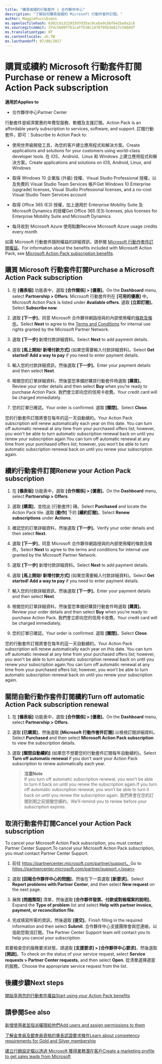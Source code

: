 ```yaml
---
title: "購買或續約行動套件 | 合作夥伴中心"
description: "了解如何購買或續約 Microsoft 行動作套件訂閱。"
author: MaggiePucciEvans
ms.openlocfilehash: 6302cb1322933d7d35ac9ceba9cbbf642ba8a2c6
ms.sourcegitcommit: 37dc5b09f7b1caf7538c1478795b3e617c586ddf
ms.translationtype: HT
ms.contentlocale: zh-TW
ms.lasthandoff: 07/08/2017
---
```

# <a name="purchase-or-renew-a-microsoft-action-pack-subscription"></a><span data-ttu-id="02355-103">購買或續約 Microsoft 行動套件訂閱</span><span class="sxs-lookup"><span data-stu-id="02355-103">Purchase or renew a Microsoft Action Pack subscription</span></span>

**<span data-ttu-id="02355-104">適用於</span><span class="sxs-lookup"><span data-stu-id="02355-104">Applies to</span></span>**

-  <span data-ttu-id="02355-105">合作夥伴中心</span><span class="sxs-lookup"><span data-stu-id="02355-105">Partner Center</span></span>


<span data-ttu-id="02355-106">行動套件是經濟實惠的年費型服務、軟體及支援訂閱。</span><span class="sxs-lookup"><span data-stu-id="02355-106">Action Pack is an affordable yearly subscription to services, software, and support.</span></span> <span data-ttu-id="02355-107">訂閱行動套件，即可：</span><span class="sxs-lookup"><span data-stu-id="02355-107">Subscribe to Action Pack to:</span></span>

- <span data-ttu-id="02355-108">使用世界級開發工具，為您的客戶建立應用程式和解決方案。</span><span class="sxs-lookup"><span data-stu-id="02355-108">Create applications and solutions for your customers using world-class developer tools.</span></span> <span data-ttu-id="02355-109">在 iOS、Android、Linux 和 Windows 上建立應用程式和解決方案。</span><span class="sxs-lookup"><span data-stu-id="02355-109">Create applications and solutions on iOS, Android, Linux, and Windows</span></span> 

- <span data-ttu-id="02355-110">取得 Windows 10 企業版 (升級) 授權、Visual Studio Professional 授權，以及免費的 Visual Studio Team Services 帳戶</span><span class="sxs-lookup"><span data-stu-id="02355-110">Get Windows 10 Enterprise (upgrade) licenses, Visual Studio Professional licenses, and a no-cost Visual Studio Team Services account</span></span> 

- <span data-ttu-id="02355-111">取得 Office 365 (E3) 授權，加上適用於 Enterprise Mobility Suite 及 Microsoft Dynamics 的授權</span><span class="sxs-lookup"><span data-stu-id="02355-111">Get Office 365 (E3) licenses, plus licenses for Enterprise Mobility Suite and Microsoft Dynamics</span></span> 

- <span data-ttu-id="02355-112">每月收到 Microsoft Azure 使用點數</span><span class="sxs-lookup"><span data-stu-id="02355-112">Receive Microsoft Azure usage credits every month</span></span>

<span data-ttu-id="02355-113">如需 Microsoft 行動套件隨附權益的詳細資訊，請參閱 [Microsoft 行動作套件訂閱權益](mpn-action-pack-subscription-benefits.md)。</span><span class="sxs-lookup"><span data-stu-id="02355-113">For information about the benefits included with Microsoft Action Pack, see [Microsoft Action Pack subscription benefits](mpn-action-pack-subscription-benefits.md).</span></span> 


## <a name="purchase-a-microsoft-action-pack-subscription"></a><span data-ttu-id="02355-114">購買 Microsoft 行動套件訂閱</span><span class="sxs-lookup"><span data-stu-id="02355-114">Purchase a Microsoft Action Pack subscription</span></span>

1. <span data-ttu-id="02355-115">在 **\[儀表板\]** 功能表中，選取 **\[合作關係\] > \[優惠\]**。</span><span class="sxs-lookup"><span data-stu-id="02355-115">On the **Dashboard** menu, select **Partnership > Offers**.</span></span> <span data-ttu-id="02355-116">Microsoft 行動套件列在 **\[可用的優惠\]** 中。</span><span class="sxs-lookup"><span data-stu-id="02355-116">Microsoft Action Pack is listed under **Available offers**.</span></span> <span data-ttu-id="02355-117">選取 **\[立即訂閱\]**。</span><span class="sxs-lookup"><span data-stu-id="02355-117">Select **Subscribe now**.</span></span> 

2. <span data-ttu-id="02355-118">選取 **\[下一步\]**，同意 Microsoft 合作夥伴網路授與的內部使用權的[條款及條件](https://go.microsoft.com/fwlink/?linkid=842232)。</span><span class="sxs-lookup"><span data-stu-id="02355-118">Select **Next** to agree to the [Terms and Conditions](https://go.microsoft.com/fwlink/?linkid=842232) for internal use rights granted by the Microsoft Partner Network.</span></span>  

3. <span data-ttu-id="02355-119">選取 **\[下一步\]** 新增付款詳細資料。</span><span class="sxs-lookup"><span data-stu-id="02355-119">Select **Next** to add payment details.</span></span> 

4. <span data-ttu-id="02355-120">選取 **\[馬上開始! 新增付款方式\]** (如果您需要輸入付款詳細資料)。</span><span class="sxs-lookup"><span data-stu-id="02355-120">Select **Get started! Add a way to pay** if you need to enter payment details.</span></span> 

5. <span data-ttu-id="02355-121">輸入您的付款詳細資訊，然後選取 **\[下一步\]**。</span><span class="sxs-lookup"><span data-stu-id="02355-121">Enter your payment details and then select **Next**.</span></span>

6. <span data-ttu-id="02355-122">檢閱您的訂單詳細資料，然後當您準備好購買行動套件時選取 **\[購買\]**。</span><span class="sxs-lookup"><span data-stu-id="02355-122">Review your order details and then select **Buy** when you’re ready to purchase Action Pack.</span></span> <span data-ttu-id="02355-123">我們會立即向您的信用卡收費。</span><span class="sxs-lookup"><span data-stu-id="02355-123">Your credit card will be charged immediately.</span></span>

7. <span data-ttu-id="02355-124">您的訂單已確認。</span><span class="sxs-lookup"><span data-stu-id="02355-124">Your order is confirmed.</span></span> <span data-ttu-id="02355-125">選取 **\[關閉\]**。</span><span class="sxs-lookup"><span data-stu-id="02355-125">Select **Close**.</span></span>

<span data-ttu-id="02355-126">您的行動套件訂閱將會在每年的這一天自動續約。</span><span class="sxs-lookup"><span data-stu-id="02355-126">Your Action Pack subscription will renew automatically each year on this date.</span></span> <span data-ttu-id="02355-127">You can turn off automatic renewal at any time from your purchased offers list; however, you won't be able to turn automatic subscription renewal back on until you renew your subscription again.</span><span class="sxs-lookup"><span data-stu-id="02355-127">You can turn off automatic renewal at any time from your purchased offers list; however, you won't be able to turn automatic subscription renewal back on until you renew your subscription again.</span></span> 


## <a name="renew-your-action-pack-subscription"></a><span data-ttu-id="02355-128">續約行動套件訂閱</span><span class="sxs-lookup"><span data-stu-id="02355-128">Renew your Action Pack subscription</span></span>

1. <span data-ttu-id="02355-129">在 **\[儀表板\]** 功能表中，選取 **\[合作關係\] > \[優惠\]**。</span><span class="sxs-lookup"><span data-stu-id="02355-129">On the **Dashboard** menu, select **Partnership > Offers**.</span></span>  

2. <span data-ttu-id="02355-130">選取 **\[購買\]**，並找出 \[行動套件\] 磚。</span><span class="sxs-lookup"><span data-stu-id="02355-130">Select **Purchased** and locate the Action Pack tile.</span></span> <span data-ttu-id="02355-131">選取 **\[動作\]** 下的 **\[續約訂閱\]**。</span><span class="sxs-lookup"><span data-stu-id="02355-131">Select **Renew subscriptions** under **Actions**.</span></span>  

3. <span data-ttu-id="02355-132">確認您的訂單詳細資料，然後選取 **\[下一步\]**。</span><span class="sxs-lookup"><span data-stu-id="02355-132">Verify your order details and then select **Next**.</span></span>

4. <span data-ttu-id="02355-133">選取 **\[下一步\]**，同意 Microsoft 合作夥伴網路授與的內部使用權的條款及條件。</span><span class="sxs-lookup"><span data-stu-id="02355-133">Select **Next** to agree to the terms and conditions for internal use granted by the Microsoft Partner Network.</span></span>  

5. <span data-ttu-id="02355-134">選取 **\[下一步\]** 新增付款詳細資料。</span><span class="sxs-lookup"><span data-stu-id="02355-134">Select **Next** to add payment details.</span></span> 

6. <span data-ttu-id="02355-135">選取 **\[馬上開始! 新增付款方式\]** (如果您需要輸入付款詳細資料)。</span><span class="sxs-lookup"><span data-stu-id="02355-135">Select **Get started! Add a way to pay** if you need to enter payment details.</span></span> 

7. <span data-ttu-id="02355-136">輸入您的付款詳細資訊，然後選取 **\[下一步\]**。</span><span class="sxs-lookup"><span data-stu-id="02355-136">Enter your payment details and then select **Next**.</span></span>

8. <span data-ttu-id="02355-137">檢閱您的訂單詳細資料，然後當您準備好購買行動套件時選取 **\[購買\]**。</span><span class="sxs-lookup"><span data-stu-id="02355-137">Review your order details and then select **Buy** when you’re ready to purchase Action Pack.</span></span> <span data-ttu-id="02355-138">我們會立即向您的信用卡收費。</span><span class="sxs-lookup"><span data-stu-id="02355-138">Your credit card will be charged immediately.</span></span>

9. <span data-ttu-id="02355-139">您的訂單已確認。</span><span class="sxs-lookup"><span data-stu-id="02355-139">Your order is confirmed.</span></span> <span data-ttu-id="02355-140">選取 **\[關閉\]**。</span><span class="sxs-lookup"><span data-stu-id="02355-140">Select **Close**.</span></span>

<span data-ttu-id="02355-141">您的行動套件訂閱將會在每年的這一天自動續約。</span><span class="sxs-lookup"><span data-stu-id="02355-141">Your Action Pack subscription will renew automatically each year on this date.</span></span> <span data-ttu-id="02355-142">You can turn off automatic renewal at any time from your purchased offers list; however, you won't be able to turn automatic subscription renewal back on until you renew your subscription again.</span><span class="sxs-lookup"><span data-stu-id="02355-142">You can turn off automatic renewal at any time from your purchased offers list; however, you won't be able to turn automatic subscription renewal back on until you renew your subscription again.</span></span> 


## <a name="turn-off-automatic-action-pack-subscription-renewal"></a><span data-ttu-id="02355-143">關閉自動行動作套件訂閱續約</span><span class="sxs-lookup"><span data-stu-id="02355-143">Turn off automatic Action Pack subscription renewal</span></span>

1. <span data-ttu-id="02355-144">在 **\[儀表板\]** 功能表中，選取 **\[合作關係\] > \[優惠\]**。</span><span class="sxs-lookup"><span data-stu-id="02355-144">On the **Dashboard** menu, select **Partnership > Offers**.</span></span> 

2. <span data-ttu-id="02355-145">選取 **\[已購買\]**，然後選取 **\[Microsoft 行動作套件訂閱\]** 以檢視訂閱詳細資料。</span><span class="sxs-lookup"><span data-stu-id="02355-145">Select **Purchased** and then select **Microsoft Action Pack subscription** to view the subscription details.</span></span> 

3. <span data-ttu-id="02355-146">選取 **\[關閉自動續約\]** (如果您不想要您的行動套件訂閱每年自動續約)。</span><span class="sxs-lookup"><span data-stu-id="02355-146">Select **Turn off automatic renewal** if you don't want your Action Pack subscription to renew automatically each year.</span></span> 

    >**<span data-ttu-id="02355-147">注意</span><span class="sxs-lookup"><span data-stu-id="02355-147">Note</span></span>**<br>
    <span data-ttu-id="02355-148">If you turn off automatic subscription renewal, you won’t be able to turn it back on until you renew the subscription again.</span><span class="sxs-lookup"><span data-stu-id="02355-148">If you turn off automatic subscription renewal, you won’t be able to turn it back on until you renew the subscription again.</span></span> <span data-ttu-id="02355-149">我們將會在您的訂閱到期之前提醒您續約。</span><span class="sxs-lookup"><span data-stu-id="02355-149">We’ll remind you to renew before your subscription expires.</span></span>


## <a name="cancel-your-action-pack-subscription"></a><span data-ttu-id="02355-150">取消行動套件訂閱</span><span class="sxs-lookup"><span data-stu-id="02355-150">Cancel your Action Pack subscription</span></span>

<span data-ttu-id="02355-151">To cancel your Microsoft Action Pack subscription, you must contact Partner Center Support.</span><span class="sxs-lookup"><span data-stu-id="02355-151">To cancel your Microsoft Action Pack subscription, you must contact Partner Center Support.</span></span>

1. <span data-ttu-id="02355-152">前往 https://partnercenter.microsoft.com/partner/support。</span><span class="sxs-lookup"><span data-stu-id="02355-152">Go to https://partnercenter.microsoft.com/partner/support.</span></span>

2. <span data-ttu-id="02355-153">選取 **\[回報合作夥伴中心的問題\]**，然後在下一頁選取 **\[新要求\]**。</span><span class="sxs-lookup"><span data-stu-id="02355-153">Select **Report problems with Partner Center**, and then select **New request** on the next page.</span></span>

3. <span data-ttu-id="02355-154">展開 **\[問題類型\]** 清單，然後選取 **\[合作夥伴發票、付款或對帳檔案的說明\]**。</span><span class="sxs-lookup"><span data-stu-id="02355-154">Expand the **Type of problem** list and select **Help with partner invoice, payment, or reconciliation file**.</span></span> 

4. <span data-ttu-id="02355-155">完成填寫所需的資訊，然後選取 **\[提交\]**。</span><span class="sxs-lookup"><span data-stu-id="02355-155">Finish filling in the required information and then select **Submit**.</span></span> <span data-ttu-id="02355-156">合作夥伴中心支援團隊會與您連絡，以協助您取消訂閱。</span><span class="sxs-lookup"><span data-stu-id="02355-156">The Partner Center Support team will contact you to help you cancel your subscription.</span></span>

<span data-ttu-id="02355-157">若要檢查您的服務要求狀態，請選取 **\[支援要求\] > \[合作夥伴中心要求\]**，然後選取 **\[開啟\]**。</span><span class="sxs-lookup"><span data-stu-id="02355-157">To check on the status of your service request, select **Service requests > Partner Center requests**, and then select **Open**.</span></span> <span data-ttu-id="02355-158">從清單選擇適當的服務。</span><span class="sxs-lookup"><span data-stu-id="02355-158">Choose the appropriate service request from the list.</span></span>  

 
## <a name="next-steps"></a><span data-ttu-id="02355-159">後續步驟</span><span class="sxs-lookup"><span data-stu-id="02355-159">Next steps</span></span>

[<span data-ttu-id="02355-160">開始享用您的行動套件權益</span><span class="sxs-lookup"><span data-stu-id="02355-160">Start using your Action Pack benefits</span></span>](manage-your-partner-network-benefits.md)


## <a name="see-also"></a><span data-ttu-id="02355-161">請參閱</span><span class="sxs-lookup"><span data-stu-id="02355-161">See also</span></span>

[<span data-ttu-id="02355-162">新增使用者並指派權限給他們</span><span class="sxs-lookup"><span data-stu-id="02355-162">Add users and assign permissions to them</span></span>](create-user-accounts-and-set-permissions.md)

[<span data-ttu-id="02355-163">了解金會員及銀會員資格的專長認證要求條件</span><span class="sxs-lookup"><span data-stu-id="02355-163">Learn about competency requirements for Gold and Silver membership</span></span>](learn-about-competencies.md)

[<span data-ttu-id="02355-164">建立行銷設定檔以透過 Microsoft 獲得業務潛在客戶</span><span class="sxs-lookup"><span data-stu-id="02355-164">Create a marketing profile to get sales leads from Microsoft</span></span>](create-a-marketing-profile.md)



